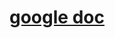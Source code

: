 [google doc](https://docs.google.com/document/d/1UpzSDnqdrDfM9lcUfxrF7ArHlg7yJJudV1uRjv9nJsM/edit)
===

<!--Lewis, M. (in prep). TITLE.  [[preprint]](writeup/journal/iat_lang.pdf) [[source]](writeup/journal/iat_lang.Rmd) [[supplemental materials]](https://mollylewis.shinyapps.io/iatlang_SI/).


<!--In this project,... 
Below is a key figure from the paper.-->

<!--<br> <img src="writeup/journal/key_fig.png?raw=true" height="400">-->



<!--Feel free to email me with questions and comments at mollyllewis@gmail.com. -->
